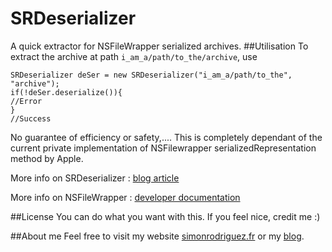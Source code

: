 # SRDeserializer
A quick extractor for NSFileWrapper serialized archives.
##Utilisation
To extract the archive at path `i_am_a/path/to_the/archive`, use
	
	SRDeserializer deSer = new SRDeserializer("i_am_a/path/to_the", "archive");
	if(!deSer.deserialize()){
	//Error
	}
	//Success
	
No guarantee of efficiency or safety,.... This is completely dependant of the current private implementation of NSFilewrapper serializedRepresentation method by Apple.

More info on SRDeserializer : [blog article](http://blog.simonrodriguez.fr/articles/06-09-2015_nsfilewrapper_serializedrepresentation.html)

More info on NSFileWrapper : [developer documentation](https://developer.apple.com/library/mac/documentation/Cocoa/Reference/ApplicationKit/Classes/NSFileWrapper_Class/)

##License
You can do what you want with this. If you feel nice, credit me :)

##About me
Feel free to visit my website [simonrodriguez.fr](http://simonrodriguez.fr) or my [blog](http://blog.simonrodirguez.fr).
